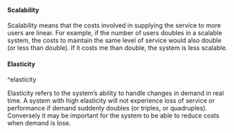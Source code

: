 #### Scalability
Scalability means that the costs involved in supplying the service to more users are linear. For example, if the number of users doubles in a scalable system, the costs to maintain the same level of service would also double (or less than double). If it costs me than double, the system is less scalable.
#### Elasticity

^elasticity

Elasticity refers to the system’s ability to handle changes in demand in real time. A system with high elasticity will not experience loss of service or performance if demand suddenly doubles (or triples, or quadruples). Conversely it may be important for the system to be able to reduce costs when demand is lose.